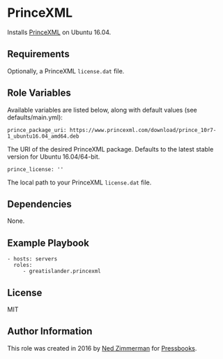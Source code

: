 PrinceXML
=========

Installs [PrinceXML](https://princexml.com) on Ubuntu 16.04.

Requirements
------------

Optionally, a PrinceXML `license.dat` file.

Role Variables
--------------

Available variables are listed below, along with default values (see defaults/main.yml):

    prince_package_uri: https://www.princexml.com/download/prince_10r7-1_ubuntu16.04_amd64.deb

The URI of the desired PrinceXML package. Defaults to the latest stable version for Ubuntu 16.04/64-bit.

    prince_license: ''

The local path to your PrinceXML `license.dat` file.

Dependencies
------------

None.

Example Playbook
----------------

    - hosts: servers
      roles:
         - greatislander.princexml

License
-------

MIT

Author Information
------------------

This role was created in 2016 by [Ned Zimmerman](https://github.com/greatislander) for [Pressbooks](https://pressbooks.org).
